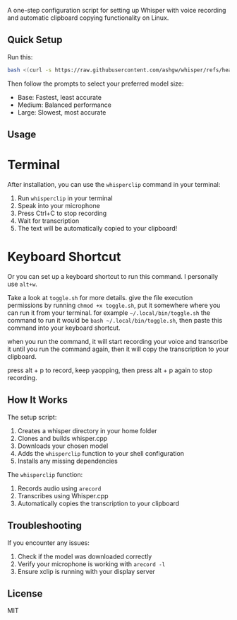 A one-step configuration script for setting up Whisper with voice recording and automatic clipboard copying functionality on Linux.

## Quick Setup

Run this:

```bash
bash <(curl -s https://raw.githubusercontent.com/ashgw/whisper/refs/heads/main/run.sh)
```

Then follow the prompts to select your preferred model size:

- Base: Fastest, least accurate
- Medium: Balanced performance
- Large: Slowest, most accurate

## Usage

# Terminal

After installation, you can use the `whisperclip` command in your terminal:

1. Run `whisperclip` in your terminal
2. Speak into your microphone
3. Press Ctrl+C to stop recording
4. Wait for transcription
5. The text will be automatically copied to your clipboard!

# Keyboard Shortcut

Or you can set up a keyboard shortcut to run this command. I personally use `alt+w`.

Take a look at `toggle.sh` for more details.
give the file execution permissions by running `chmod +x toggle.sh`, put it somewhere where you can run it from your terminal.
for example `~/.local/bin/toggle.sh`
the command to run it would be `bash ~/.local/bin/toggle.sh`, then paste this command into your keyboard shortcut.

when you run the command, it will start recording your voice and transcribe it until you run the command again, then it will copy the transcription to your clipboard.

press alt + p to record, keep yaopping, then press alt + p again to stop recording.

## How It Works

The setup script:

1. Creates a whisper directory in your home folder
2. Clones and builds whisper.cpp
3. Downloads your chosen model
4. Adds the `whisperclip` function to your shell configuration
5. Installs any missing dependencies

The `whisperclip` function:

1. Records audio using `arecord`
2. Transcribes using Whisper.cpp
3. Automatically copies the transcription to your clipboard

## Troubleshooting

If you encounter any issues:

1. Check if the model was downloaded correctly
2. Verify your microphone is working with `arecord -l`
3. Ensure xclip is running with your display server

## License

MIT
